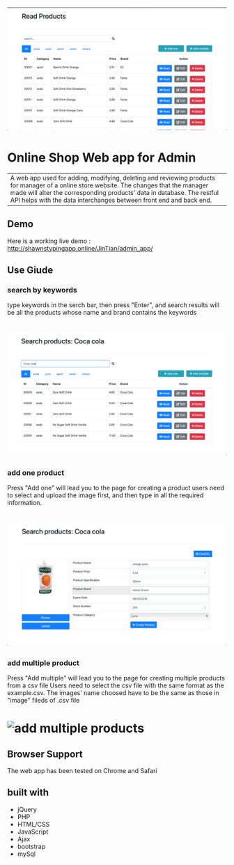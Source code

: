 # ![WebApp](https://github.com/ShawnXU0208/Online-Shop-Admin-interface/blob/master/image/all.png?raw=true)

# Online Shop Web app for Admin
<table>
<tr>
<td>
A web app used for adding, modifying, deleting and reviewing products for manager of a online store website. The changes that the manager made will alter the corresponding products' data in database. The restful API helps with the data interchanges between front end and back end.
</td>
</tr>
</table>

## Demo
Here is a working live demo : http://shawnstypingapp.online/JinTian/admin_app/

## Use Giude

### search by keywords
type keywords in the serch bar, then press "Enter", and search results will be all the products whose name and brand contains the keywords

# ![search products](https://github.com/ShawnXU0208/Online-Shop-Admin-interface/blob/master/image/search.png?raw=true)

### add one product
Press "Add one" will lead you to the page for creating a product
users need to select and upload the image first, and then type in all the required information.

# ![add one product](https://github.com/ShawnXU0208/Online-Shop-Admin-interface/blob/master/image/add-one.png?raw=true)

### add multiple product
Press "Add multiple" will lead you to the page for creating multiple products from a csv file
Users need to select the csv file with the same format as the example.csv.
The images' name choosed have to be the same as those in "image" fileds of .csv file

# ![add multiple products](https://github.com/ShawnXU0208/Online-Shop-Admin-interface/blob/master/image/add-multiple.gif?raw=true)


## Browser Support
The web app has been tested on Chrome and Safari

## built with
- jQuery
- PHP
- HTML/CSS
- JavaScript
- Ajax
- bootstrap
- mySql


